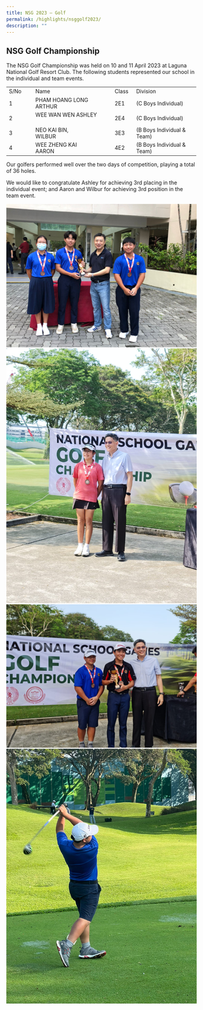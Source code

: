 ```yaml
---
title: NSG 2023 – Golf
permalink: /highlights/nsggolf2023/
description: ""
---
```

## **NSG Golf Championship**

The NSG Golf Championship was held on 10 and 11 April 2023 at Laguna National Golf Resort Club. The following students represented our school in the individual and team events.  
     <!--table {mso-displayed-decimal-separator:"\\."; mso-displayed-thousand-separator:"\\,";} @page {margin:.75in .7in .75in .7in; mso-header-margin:.3in; mso-footer-margin:.3in;} tr {mso-height-source:auto;} col {mso-width-source:auto;} br {mso-data-placement:same-cell;} td {padding-top:1px; padding-right:1px; padding-left:1px; mso-ignore:padding; color:black; font-size:11.0pt; font-weight:400; font-style:normal; text-decoration:none; font-family:Calibri, sans-serif; mso-font-charset:0; mso-number-format:General; text-align:general; vertical-align:bottom; border:none; mso-background-source:auto; mso-pattern:auto; mso-protection:locked visible; white-space:nowrap; mso-rotate:0;} .xl63 {border:.5pt solid windowtext;} .xl64 {text-align:left; border:.5pt solid windowtext;} .xl65 {mso-number-format:"\\@"; text-align:left; border:.5pt solid windowtext;} -->

<table style="border-collapse:
 collapse;width:377pt" width="503" cellspacing="0" cellpadding="0" border="0"><colgroup><col style="width:48pt" width="64"> <col style="mso-width-source:userset;mso-width-alt:7862;width:161pt" width="215"> <col style="mso-width-source:userset;mso-width-alt:1645;width:34pt" width="45"> <col style="mso-width-source:userset;mso-width-alt:6546;width:134pt" width="179"></colgroup><tbody><tr style="mso-height-source:userset;height:13.5pt" height="18"><td style="height:13.5pt;width:48pt" width="64" class="xl63" height="18">S/No</td><td style="border-left:none;width:161pt" width="215" class="xl63">Name</td><td style="border-left:none;width:34pt" width="45" class="xl63">Class</td><td style="border-left:none;width:134pt" width="179" class="xl63">Division</td></tr><tr style="height:15.0pt" height="20"><td style="height:15.0pt;border-top:none" class="xl64" height="20">1</td><td style="border-top:none;border-left:none" class="xl64">PHAM HOANG LONG ARTHUR &nbsp;&nbsp;&nbsp;&nbsp;&nbsp;&nbsp;&nbsp;</td><td style="border-top:none;border-left:none" class="xl65">2E1</td><td style="border-top:none;border-left:none" class="xl64">(C Boys Individual)<span style="mso-spacerun:yes">&nbsp;</span></td></tr><tr style="height:15.0pt" height="20"><td style="height:15.0pt;border-top:none" class="xl64" height="20">2</td><td style="border-top:none;border-left:none" class="xl64">WEE WAN WEN ASHLEY &nbsp;&nbsp;&nbsp;&nbsp;&nbsp;&nbsp;&nbsp;&nbsp;&nbsp;&nbsp;&nbsp;&nbsp;&nbsp;&nbsp;&nbsp;&nbsp;&nbsp;&nbsp;</td><td style="border-top:none;border-left:none" class="xl65">2E4</td><td style="border-top:none;border-left:none" class="xl64">(C Boys Individual)<span style="mso-spacerun:yes">&nbsp;</span></td></tr><tr style="height:15.0pt" height="20"><td style="height:15.0pt;border-top:none" class="xl64" height="20">3</td><td style="border-top:none;border-left:none" class="xl64">NEO KAI BIN, WILBUR<span style="mso-spacerun:yes">&nbsp;&nbsp;&nbsp;&nbsp;&nbsp;&nbsp;&nbsp;&nbsp;&nbsp;&nbsp;&nbsp;&nbsp;&nbsp;&nbsp;&nbsp;&nbsp;&nbsp;&nbsp;&nbsp;&nbsp;&nbsp;&nbsp;&nbsp;</span></td><td style="border-top:none;border-left:none" class="xl65">3E3</td><td style="border-top:none;border-left:none" class="xl64">(B Boys Individual &amp; Team)<span style="mso-spacerun:yes">&nbsp;</span></td></tr><tr style="height:15.0pt" height="20"><td style="height:15.0pt;border-top:none" class="xl64" height="20">4</td><td style="border-top:none;border-left:none" class="xl64">WEE ZHENG KAI AARON<span style="mso-spacerun:yes">&nbsp;&nbsp;&nbsp;&nbsp;&nbsp;&nbsp;&nbsp;&nbsp;&nbsp;&nbsp;&nbsp;&nbsp;&nbsp;&nbsp;&nbsp;&nbsp;&nbsp;&nbsp;&nbsp;</span></td><td style="border-top:none;border-left:none" class="xl65">4E2</td><td style="border-top:none;border-left:none" class="xl64">(B Boys Individual &amp; Team)<span style="mso-spacerun:yes">&nbsp;</span></td></tr></tbody></table>

Our golfers performed well over the two days of competition, playing a total of 36 holes. 

We would like to congratulate Ashley for achieving 3rd placing in the individual event; and Aaron and Wilbur for achieving 3rd position in the team event.

![](/images/NV%20Highlights/golf%201.jpeg)
![](/images/NV%20Highlights/golf%202.jpeg)![](/images/NV%20Highlights/golf%203.jpeg)
![](/images/NV%20Highlights/golf%204.jpeg)